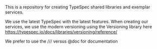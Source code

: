 This is a repository for creating TypeSpec shared libraries and exemplar services.

We use the latest TypeSpec with the latest features.  When creating our services, we use the modern versioning using the Versioning library here https://typespec.io/docs/libraries/versioning/reference/

We prefer to use the /// versus @doc for documentation
